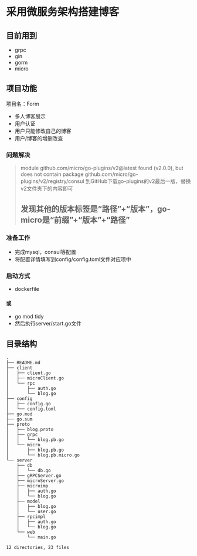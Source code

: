 # 采用微服务架构搭建博客
## 目前用到
- grpc
- gin
- gorm
- micro


## 项目功能
项目名：Form
- 多人博客展示
- 用户认证
- 用户只能修改自己的博客
- 用户/博客的增删改查

### 问题解决
>module github.com/micro/go-plugins/v2@latest found (v2.0.0), but does not contain package github.com/micro/go-plugins/v2/registry/consul
到GitHub下载go-plugins的v2最后一版，替换v2文件夹下的内容即可
>## 发现其他的版本标签是“路径”+“版本”，go-micro是“前缀”+“版本”+“路径”


### 准备工作
- 完成mysql，consul等配置
- 将配置详情填写到config/config.toml文件对应项中

### 启动方式
- dockerfile
#### 或
- go mod tidy
- 然后执行server/start.go文件

## 目录结构
```
.
├── README.md
├── client
│   ├── client.go
│   ├── microClient.go
│   └── rpc
│       ├── auth.go
│       └── blog.go
├── config
│   ├── config.go
│   └── config.toml
├── go.mod
├── go.sum
├── proto
│   ├── blog.proto
│   ├── grpc
│   │   └── blog.pb.go
│   └── micro
│       ├── blog.pb.go
│       └── blog.pb.micro.go
└── server
    ├── db
    │   └── db.go
    ├── gRPCServer.go
    ├── microServer.go
    ├── microimp
    │   ├── auth.go
    │   └── blog.go
    ├── model
    │   ├── blog.go
    │   └── user.go
    ├── rpcimpl
    │   ├── auth.go
    │   └── blog.go
    └── web
        └── main.go

12 directories, 23 files

```